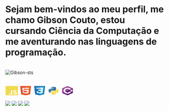 # Sejam bem-vindos ao meu perfil, me chamo Gibson Couto, estou cursando Ciência da Computação e me aventurando nas linguagens de programação.
<br>

<div>
<img align="center" alt="Gibson-sts"
src="https://github-readme-stats.vercel.app/api?username=gibsoncoutodev&show_icons=true&theme=radical">
</div> <br>
<div style="display: inline_block"><br>
  <img align="center" alt="Gibson-Js" height="30" width="40" src="https://raw.githubusercontent.com/devicons/devicon/master/icons/javascript/javascript-plain.svg">
  <img align="center" alt="Gibson-HTML" height="30" width="40" src="https://raw.githubusercontent.com/devicons/devicon/master/icons/html5/html5-original.svg">
  <img align="center" alt="Gibson-CSS" height="30" width="40" src="https://raw.githubusercontent.com/devicons/devicon/master/icons/css3/css3-original.svg">
  <img align="center" alt="Gibson-Python" height="30" width="40" src="https://raw.githubusercontent.com/devicons/devicon/master/icons/python/python-original.svg">
  <img align="center" alt="Gibson-Csharp" height="30" width="40" src="https://raw.githubusercontent.com/devicons/devicon/master/icons/csharp/csharp-original.svg">
</div>
<div> <br>
  <a href="https://www.youtube.com/channel/UCNKOAWwHcz7d3Gs6pBhO1NQ" target="_blank"><img src="https://img.shields.io/badge/YouTube-FF0000?style=for-the-badge&logo=youtube&logoColor=white" target="_blank"></a>
  <a href="https://instagram.com/gcdeveloper_" target="_blank"><img src="https://img.shields.io/badge/-Instagram-%23E4405F?style=for-the-badge&logo=instagram&logoColor=white" target="_blank"></a>
  <a href = "mailto:gibsoncoutopriv@gmail.com"><img src="https://img.shields.io/badge/-Gmail-%23333?style=for-the-badge&logo=gmail&logoColor=white" target="_blank"></a>
  <a href="https://www.linkedin.com/in/gibson-couto-8b7352300" target="_blank"><img src="https://img.shields.io/badge/-LinkedIn-%230077B5?style=for-the-badge&logo=linkedin&logoColor=white" target="_blank"></a> 
  
</div>

